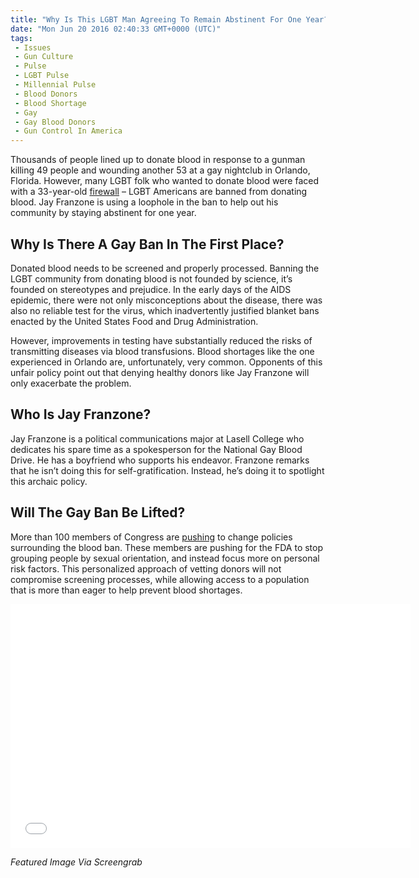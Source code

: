 ```yaml
---
title: "Why Is This LGBT Man Agreeing To Remain Abstinent For One Year?"
date: "Mon Jun 20 2016 02:40:33 GMT+0000 (UTC)"
tags: 
 - Issues
 - Gun Culture
 - Pulse
 - LGBT Pulse
 - Millennial Pulse
 - Blood Donors
 - Blood Shortage
 - Gay
 - Gay Blood Donors
 - Gun Control In America
---
```

<p><!-- Quick Adsense WordPress Plugin: http://quicksense.net/ --></p><p>Thousands of people lined up to donate blood in response to a gunman killing 49 people and wounding another 53 at a gay nightclub in Orlando, Florida. However, many LGBT folk who wanted to donate blood were faced with a 33-year-old <a href="http://www.slate.com/blogs/outward/2014/12/10/fda_panel_endorses_lifetime_gay_blood_ban_because_gay_men_are_diseased_liars.html" onclick="__gaTracker(&apos;send&apos;, &apos;event&apos;, &apos;outbound-article&apos;, &apos;http://www.slate.com/blogs/outward/2014/12/10/fda_panel_endorses_lifetime_gay_blood_ban_because_gay_men_are_diseased_liars.html&apos;, &apos;firewall&apos;);">firewall</a> &#x2013; LGBT Americans are banned from donating blood. Jay Franzone is using a loophole in the ban to help out his community by staying abstinent for one year.</p><h2>Why Is There A Gay Ban In The First Place?</h2><p>Donated blood needs to be screened and properly processed. Banning the LGBT community from donating blood is not founded by science, it&#x2019;s founded on stereotypes and prejudice. In the early days of the AIDS epidemic, there were not only misconceptions about the disease, there was also no reliable test for the virus, which inadvertently justified blanket bans enacted by the United States Food and Drug Administration.</p><p>However, improvements in testing have substantially reduced the risks of transmitting diseases via blood transfusions. Blood shortages like the one experienced in Orlando are, unfortunately, very common. Opponents of this unfair policy point out that denying healthy donors like Jay Franzone will only exacerbate the problem.</p><h2>Who Is Jay Franzone?</h2><p>Jay Franzone is a political communications major at Lasell College who dedicates his spare time as a spokesperson for the National Gay Blood Drive. He has a boyfriend who supports his endeavor. Franzone remarks that he isn&#x2019;t doing this for self-gratification. Instead, he&#x2019;s doing it to spotlight this archaic policy.</p><h2>Will The Gay Ban Be Lifted?</h2><p>More than 100 members of Congress are&#xA0;<a href="http://politics.blog.ajc.com/2016/06/13/senate-democrats-renew-push-for-gun-reforms-after-orlando-massacre/" onclick="__gaTracker(&apos;send&apos;, &apos;event&apos;, &apos;outbound-article&apos;, &apos;http://politics.blog.ajc.com/2016/06/13/senate-democrats-renew-push-for-gun-reforms-after-orlando-massacre/&apos;, &apos;pushing&apos;);">pushing</a> to change policies surrounding the blood ban. These members are pushing for the FDA to stop grouping people by sexual orientation, and instead focus more on personal risk factors. This personalized approach of vetting donors will not compromise screening processes, while allowing access to a population that is more than eager to help prevent blood shortages.</p><p><!-- Quick Adsense WordPress Plugin: http://quicksense.net/ --></p><p><span class="embed-youtube" style="text-align:center; display: block;"><iframe class="youtube-player" type="text/html" width="640" height="390" src="//www.youtube.com/embed/LcsTmNLg3co?version=3&amp;rel=1&amp;fs=1&amp;autohide=2&amp;showsearch=0&amp;showinfo=1&amp;iv_load_policy=1&amp;wmode=transparent" allowfullscreen="true" style="border:0;"></iframe></span></p><p><em>Featured Image Via Screengrab</em></p><div style="font-size:0px;height:0px;line-height:0px;margin:0;padding:0;clear:both"></div>